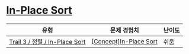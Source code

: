 # [In-Place Sort](https://www.codetree.ai/trails/complete/curated-cards/intro-in-place-sort)

|유형|문제 경험치|난이도|
|---|---|---|
|[Trail 3 / 정렬 / In-Place Sort](https://www.codetree.ai/trail-info/novice-high/)|[[Concept]In-Place Sort](https://www.codetree.ai/trails/complete/curated-cards/intro-in-place-sort/)|쉬움|


